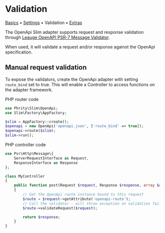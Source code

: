 # Validation

[Basics](Basics.md) • [Settings](Settings.md) • Validation • [Extras](Extras.md)

The OpenApi Slim adapter supports request and response validation through [Leauge OpenAPI PSR-7 Message Validator](https://github.com/thephpleague/openapi-psr7-validator).

When used, it will validate a request and/or response against the OpenApi specification.


## Manual request validation

To expose the validators, create the OpenApi adapter with setting `route_bind` set to true.
This will enable a Controller to access functions on the adapter framework.

PHP router code
```php
use Phrity\Slim\OpenApi;
use Slim\Factory\AppFactory;

$slim = AppFactory::create();
$openapi = new OpenApi('openapi.json', ['route_bind' => true]);
$openapi->route($slim);
$slim->run();
```

PHP controller code
```php
use Psr\Http\Message\{
    ServerRequestInterface as Request,
    ResponseInterface as Response
};

class MyController
{
    public function post(Request $request, Response $response, array $arguments)
    {
        // Get the OpenApi route instance bound to this request
        $route = $request->getAttribute('openapi-route');
        // Call the validator - will throw exception on validation failure
        $route->validateRequest($request);

        return $response;
    }
}
```
